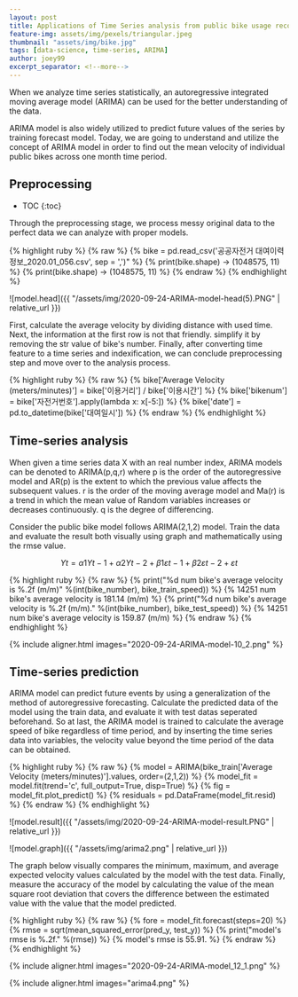 ```yaml
---
layout: post
title: Applications of Time Series analysis from public bike usage records
feature-img: assets/img/pexels/triangular.jpeg
thumbnail: "assets/img/bike.jpg"
tags: [data-science, time-series, ARIMA]
author: joey99
excerpt_separator: <!--more-->
---
```


<p> When we analyze time series statistically, an autoregressive integrated moving average model (ARIMA) can be used for the better understanding of the data. </p>
<p> ARIMA model is also widely utilized to predict future values of the series by training forecast model. Today, we are going to understand and utilize the concept of ARIMA model in order to find out the mean velocity of individual public bikes across one month time period.</p>  
<!--more-->

## Preprocessing <!--more-->
* TOC
{:toc}

Through the preprocessing stage, we process messy original data to the perfect data we can analyze with proper models.

{% highlight ruby %}
{% raw %}
{% bike = pd.read_csv('공공자전거 대여이력 정보_2020.01_056.csv', sep = ',')" %}
{% print(bike.shape) -> (1048575, 11) %}
{% print(bike.shape) -> (1048575, 11) %}
{% endraw %}
{% endhighlight %}

![model.head]({{ "/assets/img/2020-09-24-ARIMA-model-head(5).PNG" | relative_url }})

First, calculate the average velocity by dividing distance with used time. Next, the information at the first row is not that friendly. simplify it by removing the str value of bike's number. Finally, after converting time feature to a time series and indexification, we can conclude preprocessing step and move over to the analysis process.

{% highlight ruby %}
{% raw %}
{% bike['Average Velocity (meters/minutes)'] = bike['이용거리'] / bike['이용시간'] %}
{% bike['bikenum'] = bike['자전거번호'].apply(lambda x: x[-5:]) %}
{% bike['date'] = pd.to_datetime(bike['대여일시']) %}
{% endraw %}
{% endhighlight %}


## Time-series analysis
<p> When given a time series data X with an real number index, ARIMA models can be denoted to ARIMA(p,q,r) where p is the order of the autoregressive model and AR(p) is the extent to which the previous value affects the subsequent values. r is the order of the moving average model and Ma(r) is a trend in which the mean value of Random variables increases or decreases continuously. q is the degree of differencing. </p>

<p> Consider the public bike model follows ARIMA(2,1,2) model. Train the data and evaluate the result both visually using graph and mathematically using the rmse value. </p>

$$ Yt = α1Yt-1 + α2Yt-2 + β1εt-1 + β2εt-2 + εt $$ 

{% highlight ruby %}
{% raw %}
{% print("%d num bike's average velocity is %.2f (m/m)" %(int(bike_number), bike_train_speed)) %}
{% 14251 num bike's average velocity is 181.14 (m/m) %}
{% print("%d num bike's average velocity is %.2f (m/m)." %(int(bike_number), bike_test_speed)) %}
{% 14251 num bike's average velocity is 159.87 (m/m) %}
{% endraw %}
{% endhighlight %}

{% include aligner.html images="2020-09-24-ARIMA-model-10_2.png" %}

## Time-series prediction
ARIMA model can predict future events by using a generalization of the method of autoregressive forecasting. Calculate the predicted data of the model using the train data, and evaluate it with test datas seperated beforehand. So at last, the ARIMA model is trained to calculate the average speed of bike regardless of time period, and by inserting the time series data into variables, the velocity value beyond the time period of the data can be obtained.

{% highlight ruby %}
{% raw %}
{% model = ARIMA(bike_train['Average Velocity (meters/minutes)'].values, order=(2,1,2)) %}
{% model_fit = model.fit(trend='c', full_output=True, disp=True) %}
{% fig = model_fit.plot_predict() %}
{% residuals = pd.DataFrame(model_fit.resid) %}
{% endraw %}
{% endhighlight %}

![model.result]({{ "/assets/img/2020-09-24-ARIMA-model-result.PNG" | relative_url }})

![model.graph]({{ "/assets/img/arima2.png" | relative_url }})

The graph below visually compares the minimum, maximum, and average expected velocity values calculated by the model with the test data. Finally, measure the accuracy of the model by calculating the value of the mean square root deviation that covers the difference between the estimated value with the value that the model predicted.

{% highlight ruby %}
{% raw %}
{% fore = model_fit.forecast(steps=20) %}
{% rmse = sqrt(mean_squared_error(pred_y, test_y)) %}
{% print("model's rmse is %.2f." %(rmse)) %}
{% model's rmse is 55.91. %}
{% endraw %}
{% endhighlight %}

{% include aligner.html images="2020-09-24-ARIMA-model_12_1.png" %}

{% include aligner.html images="arima4.png" %}
